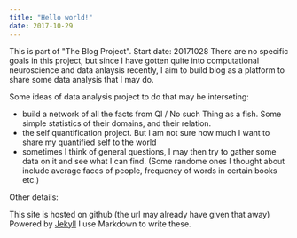 ```yaml
---
title: "Hello world!"
date: 2017-10-29
---
```


This is part of "The Blog Project". 
Start date: 20171028
There are no specific goals in this project, but since I have gotten quite into computational neuroscience and data anlaysis recently, I aim to build blog as a platform to share some data analysis that I may do. 

Some ideas of data analysis project to do that may be interseting: 

- build a network of all the facts from QI / No such Thing as a fish. Some simple statistics of their domains, and their relation. 
- the self quantification project. But I am not sure how much I want to share my quantified self to the world 
- sometimes I think of general questions, I may then try to gather some data on it and see what I can find. (Some randome ones I thought about include average faces of people, frequency of words in certain books etc.)


Other details: 

This site is hosted on github (the url may already have given that away) 
Powered by [Jekyll](http://jekyllrb.com) 
I use Markdown to write these.
